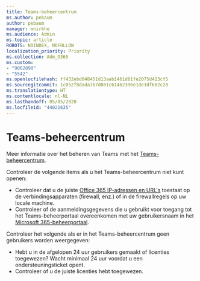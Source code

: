 ```yaml
---
title: Teams-beheercentrum
ms.author: pebaum
author: pebaum
manager: mnirkhe
ms.audience: Admin
ms.topic: article
ROBOTS: NOINDEX, NOFOLLOW
localization_priority: Priority
ms.collection: Adm_O365
ms.custom:
- "9002890"
- "5542"
ms.openlocfilehash: ff432ebd048451d13aab1461d61fe2075d423cf5
ms.sourcegitcommit: 1c052f8dada7b7d081c61462396e1de3df682c28
ms.translationtype: HT
ms.contentlocale: nl-NL
ms.lasthandoff: 05/05/2020
ms.locfileid: "44021635"
---
```

# <a name="teams-admin-center"></a>Teams-beheercentrum

Meer informatie over het beheren van Teams met het [Teams-beheercentrum](https://docs.microsoft.com/microsoftteams/manage-teams-skypeforbusiness-admin-center).

Controleer de volgende items als u het Teams-beheercentrum niet kunt openen:

- Controleer dat u de juiste [Office 365 IP-adressen en URL's](https://docs.microsoft.com/Office365/Enterprise/office-365-ip-web-service) toestaat op de verbindingsapparaten (firewall, enz.) of in de firewallregels op uw locale machine.
- Controleer of de aanmeldingsgegevens die u gebruikt voor toegang tot het Teams-beheerportaal overeenkomen met uw gebruikersnaam in het [Microsoft 365-beheerportaal](https://admin.microsoft.com/Adminportal/Home?source=applauncher#/users).

Controleer het volgende als er in het Teams-beheercentrum geen gebruikers worden weergegeven:

- Hebt u in de afgelopen 24 uur gebruikers gemaakt of licenties toegewezen? Wacht minimaal 24 uur voordat u een ondersteuningsticket opent.
- Controleer of u de juiste licenties hebt toegewezen. 
